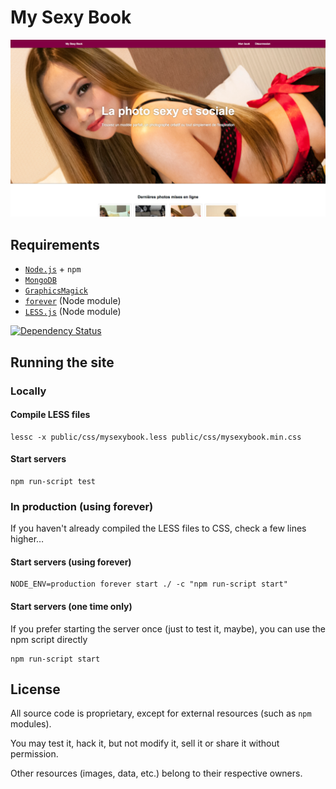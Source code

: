 # My Sexy Book

![Home page — FR](public/img/screenshots/home-desktop.png)

## Requirements

* [`Node.js`](nodejs.org) + `npm`
* [`MongoDB`](https://www.mongodb.org/)
* [`GraphicsMagick`](http://www.graphicsmagick.org/)
* [`forever`](https://github.com/foreverjs/forever) (Node module)
* [`LESS.js`](http://lesscss.org/) (Node module)

[![Dependency Status](https://www.versioneye.com/user/projects/5566d82b6138360018270100/badge.svg?style=flat)](https://www.versioneye.com/user/projects/5566d82b6138360018270100)

## Running the site

### Locally

#### Compile LESS files

```
lessc -x public/css/mysexybook.less public/css/mysexybook.min.css
```

#### Start servers

```
npm run-script test
```

### In production (using forever)

If you haven't already compiled the LESS files to CSS, check a few lines higher…

#### Start servers (using forever)

```
NODE_ENV=production forever start ./ -c "npm run-script start"
```

#### Start servers (one time only)

If you prefer starting the server once (just to test it, maybe), you can use the npm script directly

```
npm run-script start
```

## License

All source code is proprietary, except for external resources (such as `npm` modules).

You may test it, hack it, but not modify it, sell it or share it without permission.

Other resources (images, data, etc.) belong to their respective owners.